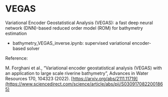 # VEGAS
Variational Encoder Geostatistical Analysis (VEGAS): a fast deep neural network (DNN)-based reduced order model (ROM) for
bathymetry estimation

- bathymetry_VEGAS_inverse.ipynb: supervised variational encoder-based solver

Reference: 

M. Forghani et al., “Variational encoder geostatistical analysis (VEGAS) with an application to large scale riverine bathymetry”, Advances in Water Resources 170, 104323 (2022). [https://arxiv.org/abs/2111.11719](https://www.sciencedirect.com/science/article/abs/pii/S0309170822001865)
